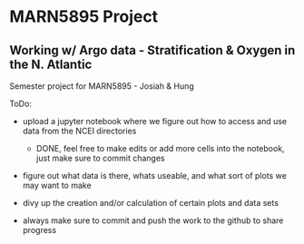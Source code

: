 # MARN5895 Project
## Working w/ Argo data - Stratification & Oxygen in the N. Atlantic

Semester project for MARN5895 - Josiah &amp; Hung

ToDo:
- upload a jupyter notebook where we figure out how to access and use data from the NCEI directories
	- DONE, feel free to make edits or add more cells into the notebook, just make sure to commit changes

- figure out what data is there, whats useable, and what sort of plots we may want to make

- divy up the creation and/or calculation of certain plots and data sets

- always make sure to commit and push the work to the github to share progress


